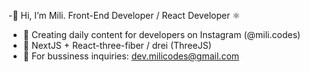 -👋 Hi, I’m Mili. Front-End Developer / React Developer ⚛️
- 📸 Creating daily content for developers on Instagram (@mili.codes)
- 🍫 NextJS + React-three-fiber / drei (ThreeJS)
- 📧 For bussiness inquiries: dev.milicodes@gmail.com 

<!---
milicodes/milicodes is a ✨ special ✨ repository because its `README.md` (this file) appears on your GitHub profile.
You can click the Preview link to take a look at your changes.
--->
